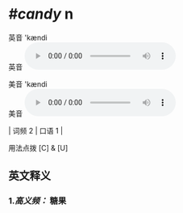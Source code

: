 # ***\#candy*** n
英音 'kændi  
英音
<audio src="./media/candy-B.aac" controls="controls"></audio>

美音 'kændi  
美音
<audio src="./media/candy.aac" controls="controls"></audio>



| 词频 2 | 口语 1 |  

用法点拨  [C] & [U]

英文释义
---
### 1.*高义频：* **糖果**  


